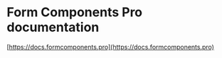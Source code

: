 # Form Components Pro documentation

[https://docs.formcomponents.pro](https://docs.formcomponents.pro)
